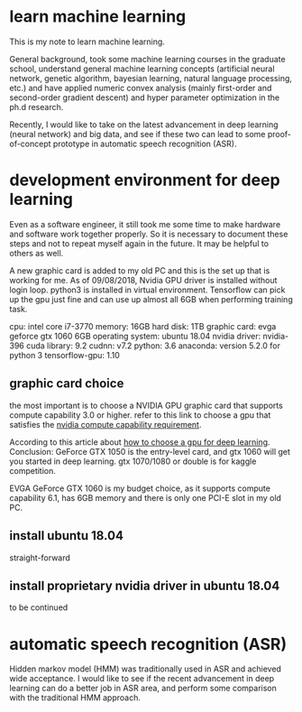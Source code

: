 # learn machine learning
This is my note to learn machine learning.

General background, took some machine learning courses in the graduate school, understand general machine learning concepts (artificial neural network, genetic algorithm, bayesian learning, natural language processing, etc.) and have applied numeric convex analysis (mainly first-order and second-order gradient descent) and hyper parameter optimization in the ph.d research.

Recently, I would like to take on the latest advancement in deep learning (neural network) and big data, and see if these two can lead to some proof-of-concept prototype in automatic speech recognition (ASR).

# development environment for deep learning
Even as a software engineer, it still took me some time to make hardware and software work together properly. So it is necessary to document these steps and not to repeat myself again in the future. It may be helpful to others as well.

A new graphic card is added to my old PC and this is the set up that is working for me. As of 09/08/2018, Nvidia GPU driver is installed without login loop. python3 is installed in virtual environment. Tensorflow can pick up the gpu just fine and can use up almost all 6GB when performing training task.

cpu: intel core i7-3770
memory: 16GB
hard disk: 1TB
graphic card: evga geforce gtx 1060 6GB
operating system: ubuntu 18.04
nvidia driver: nvidia-396
cuda library: 9.2
cudnn: v7.2
python: 3.6
anaconda: version 5.2.0 for python 3
tensorflow-gpu: 1.10

## graphic card choice
the most important is to choose a NVIDIA GPU graphic card that supports compute capability 3.0 or higher. refer to this link to choose a gpu that satisfies the [nvidia compute capability requirement](https://developer.nvidia.com/cuda-gpus).

According to this article about [how to choose a gpu for deep learning](https://blog.slavv.com/picking-a-gpu-for-deep-learning-3d4795c273b9). Conclusion: GeForce GTX 1050 is the entry-level card, and gtx 1060 will get you started in deep learning. gtx 1070/1080 or double is for kaggle competition.

EVGA GeForce GTX 1060 is my budget choice, as it supports compute capability 6.1, has 6GB memory and there is only one PCI-E slot in my old PC.

## install ubuntu 18.04
straight-forward

## install proprietary nvidia driver in ubuntu 18.04
to be continued

# automatic speech recognition (ASR)
Hidden markov model (HMM) was traditionally used in ASR and achieved wide acceptance. I would like to see if the recent advancement in deep learning can do a better job in ASR area, and perform some comparison with the traditional HMM approach.